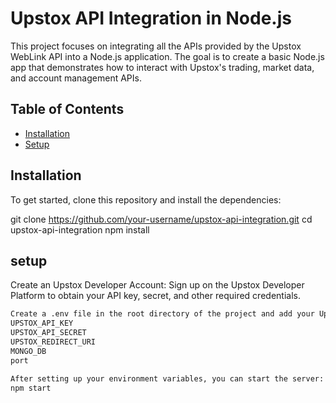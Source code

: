 # Upstox API Integration in Node.js

This project focuses on integrating all the APIs provided by the Upstox WebLink API into a Node.js application. The goal is to create a basic Node.js app that demonstrates how to interact with Upstox's trading, market data, and account management APIs.

## Table of Contents
- [Installation](#installation)
- [Setup](#setup)

## Installation

To get started, clone this repository and install the dependencies:

git clone https://github.com/your-username/upstox-api-integration.git
cd upstox-api-integration
npm install

##  setup
Create an Upstox Developer Account:
Sign up on the Upstox Developer Platform to obtain your API key, secret, and other required credentials.
```bash
Create a .env file in the root directory of the project and add your Upstox API credentials:
UPSTOX_API_KEY
UPSTOX_API_SECRET
UPSTOX_REDIRECT_URI
MONGO_DB
port

After setting up your environment variables, you can start the server:
npm start

